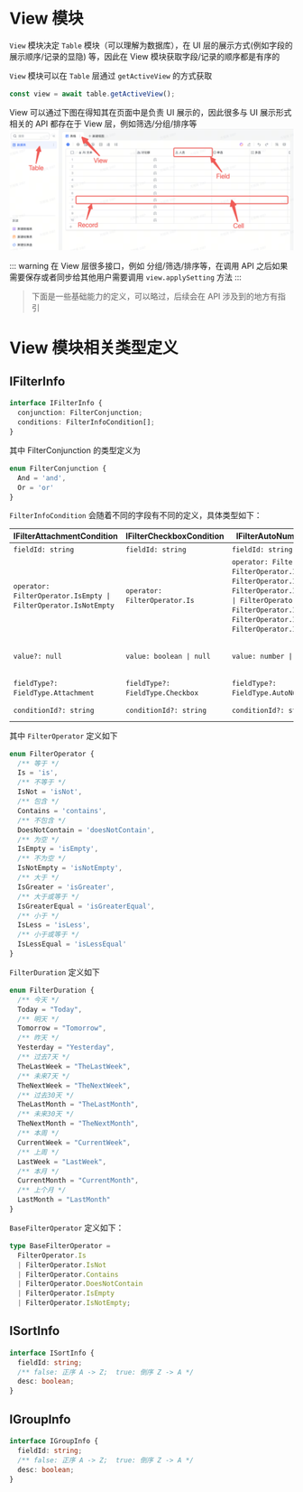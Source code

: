# View 模块

`View` 模块决定 `Table` 模块（可以理解为数据库），在 UI 层的展示方式(例如字段的展示顺序/记录的显隐) 等，因此在 View
模块获取字段/记录的顺序都是有序的

`View` 模块可以在 `Table` 层通过 `getActiveView` 的方式获取

```typescript
const view = await table.getActiveView();
```

View 可以通过下图在得知其在页面中是负责 UI 展示的，因此很多与 UI 展示形式相关的 API 都存在于 View 层，例如筛选/分组/排序等
![](../../../image/module-name.png)

::: warning
在 View 层很多接口，例如 分组/筛选/排序等，在调用 API 之后如果需要保存或者同步给其他用户需要调用 `view.applySetting` 方法
:::

> 下面是一些基础能力的定义，可以略过，后续会在 API 涉及到的地方有指引

# View 模块相关类型定义

## IFilterInfo

```typescript
interface IFilterInfo {
  conjunction: FilterConjunction;
  conditions: FilterInfoCondition[];
}
```

其中 FilterConjunction 的类型定义为

```typescript
enum FilterConjunction {
  And = 'and',
  Or = 'or'
}
```

`FilterInfoCondition` 会随着不同的字段有不同的定义，具体类型如下：

| IFilterAttachmentCondition                                      | IFilterCheckboxCondition         | IFilterAutoNumberCondition                                                                                                                                                                                                        | IFilterDateTimeCondition                                                                                                                  | IFilterCreatedTimeCondition                                                                                                               | IFilterModifiedTimeCondition                                                                                                               | IFilterUserCondition           | IFilterCreatedUserCondition         | IFilterModifiedUserCondition         | IFilterDuplexLinkCondition         | IFilterSingleLinkCondition         | IFilterFormulaCondition         | IFilterGroupChatCondition         | IFilterLocationCondition         | IFilterLookupCondition         | IFilterMultiSelectCondition         | IFilterSingleSelectCondition                                                                                                                                             | IFilterPhoneCondition          | IFilterTextCondition           | IFilterNumberCondition                                                                                                                                                                                                           | IFilterUrlCondition            | IFilterCurrencyCondition                                                                                                                                                                                                         | IFilterBarcodeCondition         | IFilterProgressCondition                                                                                                                                                                                                         | IFilterRatingCondition                                                                                                                                                                                                           |
|-----------------------------------------------------------------|----------------------------------|-----------------------------------------------------------------------------------------------------------------------------------------------------------------------------------------------------------------------------------|-------------------------------------------------------------------------------------------------------------------------------------------|-------------------------------------------------------------------------------------------------------------------------------------------|--------------------------------------------------------------------------------------------------------------------------------------------|--------------------------------|-------------------------------------|--------------------------------------|------------------------------------|------------------------------------|---------------------------------|-----------------------------------|----------------------------------|--------------------------------|-------------------------------------|--------------------------------------------------------------------------------------------------------------------------------------------------------------------------|--------------------------------|--------------------------------|----------------------------------------------------------------------------------------------------------------------------------------------------------------------------------------------------------------------------------|--------------------------------|----------------------------------------------------------------------------------------------------------------------------------------------------------------------------------------------------------------------------------|---------------------------------|----------------------------------------------------------------------------------------------------------------------------------------------------------------------------------------------------------------------------------|----------------------------------------------------------------------------------------------------------------------------------------------------------------------------------------------------------------------------------|
| `fieldId: string`                                               | `fieldId: string`                | `fieldId: string`                                                                                                                                                                                                                 | `fieldId: string`                                                                                                                         | `fieldId: string`                                                                                                                         | `fieldId: string`                                                                                                                          | `fieldId: string`              | `fieldId: string`                   | `fieldId: string`                    | `fieldId: string`                  | `fieldId: string`                  | `fieldId: string`               | `fieldId: string`                 | `fieldId: string`                | `fieldId: string`              | `fieldId: string`                   | `fieldId: string`                                                                                                                                                        | `fieldId: string`              | `fieldId: string`              | `fieldId: string`                                                                                                                                                                                                                | `fieldId: string`              | `fieldId: string`                                                                                                                                                                                                                | `fieldId: string`               | `fieldId: string`                                                                                                                                                                                                                | `fieldId: string`                                                                                                                                                                                                                |
| `operator: FilterOperator.IsEmpty \| FilterOperator.IsNotEmpty` | `operator: FilterOperator.Is`    | `operator: FilterOperator.Is \| FilterOperator.IsNot \| FilterOperator.IsGreater \| FilterOperator.IsGreaterEqual \| FilterOperator.IsLess \| FilterOperator.IsLessEqual \| FilterOperator.IsEmpty \| FilterOperator.IsNotEmpty;` | `operator: FilterOperator.Is \| FilterOperator.IsGreater \| FilterOperator.IsLess \| FilterOperator.IsEmpty \| FilterOperator.IsNotEmpty` | `operator: FilterOperator.Is \| FilterOperator.IsGreater \| FilterOperator.IsLess \| FilterOperator.IsEmpty \| FilterOperator.IsNotEmpty` | `operator: FilterOperator.Is  \| FilterOperator.IsGreater \| FilterOperator.IsLess \| FilterOperator.IsEmpty \| FilterOperator.IsNotEmpty` | `operator: BaseFilterOperator` | `operator: BaseFilterOperator`      | `operator: BaseFilterOperator`       | `operator: BaseFilterOperator`     | `operator: BaseFilterOperator`     | `operator: FilterOperator`      | `operator: BaseFilterOperator`    | `operator: BaseFilterOperator`   | `operator: FilterOperator`     | `operator: BaseFilterOperator`      | `operator: FilterOperator.Is \| FilterOperator.IsNot \| FilterOperator.Contains \| FilterOperator.DoesNotContain \| FilterOperator.IsEmpty \| FilterOperator.IsNotEmpty` | `operator: BaseFilterOperator` | `operator: BaseFilterOperator` | `operator: FilterOperator.Is \| FilterOperator.IsNot \| FilterOperator.IsGreater \| FilterOperator.IsGreaterEqual \| FilterOperator.IsLess \| FilterOperator.IsLessEqual \| FilterOperator.IsEmpty \| FilterOperator.IsNotEmpty` | `operator: BaseFilterOperator` | `operator: FilterOperator.Is \| FilterOperator.IsNot \| FilterOperator.IsGreater \| FilterOperator.IsGreaterEqual \| FilterOperator.IsLess \| FilterOperator.IsLessEqual \| FilterOperator.IsEmpty \| FilterOperator.IsNotEmpty` | `operator: BaseFilterOperator`  | `operator: FilterOperator.Is \| FilterOperator.IsNot \| FilterOperator.IsGreater \| FilterOperator.IsGreaterEqual \| FilterOperator.IsLess \| FilterOperator.IsLessEqual \| FilterOperator.IsEmpty \| FilterOperator.IsNotEmpty` | `operator: FilterOperator.Is \| FilterOperator.IsNot \| FilterOperator.IsGreater \| FilterOperator.IsGreaterEqual \| FilterOperator.IsLess \| FilterOperator.IsLessEqual \| FilterOperator.IsEmpty \| FilterOperator.IsNotEmpty` |
| `value?: null `                                                 | `value: boolean \| null`         | `value: number \| null`                                                                                                                                                                                                           | `value: IFilterDateTimeValue = number \| FilterDuration  \| null`                                                                         | `value: number \| FilterDuration \| null`                                                                                                 | `value: number \| FilterDuration \| null`                                                                                                  | `value: string[] \| null`      | `value: string[] \| null`           | `value: string[] \| null`            | `value: string[] \| null`          | `value: string[] \| null`          | `value: IFilterAll`             | `value: string[] \| null`         | `value: string \| null`          | `value: IFilterAll`            | `value: string[] \| null \| string` | `value: string[] \| string`                                                                                                                                              | `value: string \| null`        | `value: string \| null`        | `value: number \| null`                                                                                                                                                                                                          | `value: string \| null`        | `value: number \| null`                                                                                                                                                                                                          | `value: string \| null`         | `value: number \| null`                                                                                                                                                                                                          | `value: number \| null`                                                                                                                                                                                                          |
| `fieldType?: FieldType.Attachment`                              | `fieldType?: FieldType.Checkbox` | `fieldType?: FieldType.AutoNumber`                                                                                                                                                                                                | `fieldType?: FieldType.DateTime`                                                                                                          | `fieldType?: FieldType.CreatedTime`                                                                                                       | `fieldType?: FieldType.ModifiedTime`                                                                                                       | `fieldType?: FieldType.User`   | `fieldType?: FieldType.CreatedUser` | `fieldType?: FieldType.ModifiedUser` | `fieldType?: FieldType.DuplexLink` | `fieldType?: FieldType.SingleLink` | `fieldType?: FieldType.Formula` | `fieldType?: FieldType.GroupChat` | `fieldType?: FieldType.Location` | `fieldType?: FieldType.Lookup` | `fieldType?: FieldType.MultiSelect` | `fieldType?: FieldType.SingleSelect`                                                                                                                                     | `fieldType?: FieldType.Phone`  | `fieldType?: FieldType.Text`   | `fieldType?: FieldType.Number`                                                                                                                                                                                                   | `fieldType?: FieldType.Url`    | `fieldType?: FieldType.Currency`                                                                                                                                                                                                 | `fieldType?: FieldType.Barcode` | `fieldType?: FieldType.Progress`                                                                                                                                                                                                 | `fieldType?: FieldType.Rating`                                                                                                                                                                                                   |
| `conditionId?: string`                                          | `conditionId?: string`           | `conditionId?: string`                                                                                                                                                                                                            | `conditionId?: string`                                                                                                                    | `conditionId?: string`                                                                                                                    | `conditionId?: string`                                                                                                                     | `conditionId?: string`         | `conditionId?: string`              | `conditionId?: string`               | `conditionId?: string`             | `conditionId?: string`             | `conditionId?: string`          | `conditionId?: string`            | `conditionId?: string`           | `conditionId?: string`         | `conditionId?: string`              | `conditionId?: string`                                                                                                                                                   | `conditionId?: string`         | `conditionId?: string`         | `conditionId?: string`                                                                                                                                                                                                           | `conditionId?: string`         | `conditionId?: string`                                                                                                                                                                                                           | `conditionId?: string`          | `conditionId?: string`                                                                                                                                                                                                           | `conditionId?: string`                                                                                                                                                                                                           |

其中 `FilterOperator` 定义如下

```typescript
enum FilterOperator {
  /** 等于 */
  Is = 'is',
  /** 不等于 */
  IsNot = 'isNot',
  /** 包含 */
  Contains = 'contains',
  /** 不包含 */
  DoesNotContain = 'doesNotContain',
  /** 为空 */
  IsEmpty = 'isEmpty',
  /** 不为空 */
  IsNotEmpty = 'isNotEmpty',
  /** 大于 */
  IsGreater = 'isGreater',
  /** 大于或等于 */
  IsGreaterEqual = 'isGreaterEqual',
  /** 小于 */
  IsLess = 'isLess',
  /** 小于或等于 */
  IsLessEqual = 'isLessEqual'
}
```

`FilterDuration` 定义如下

```typescript
enum FilterDuration {
  /** 今天 */
  Today = "Today",
  /** 明天 */
  Tomorrow = "Tomorrow",
  /** 昨天 */
  Yesterday = "Yesterday",
  /** 过去7天 */
  TheLastWeek = "TheLastWeek",
  /** 未来7天 */
  TheNextWeek = "TheNextWeek",
  /** 过去30天 */
  TheLastMonth = "TheLastMonth",
  /** 未来30天 */
  TheNextMonth = "TheNextMonth",
  /** 本周 */
  CurrentWeek = "CurrentWeek",
  /** 上周 */
  LastWeek = "LastWeek",
  /** 本月 */
  CurrentMonth = "CurrentMonth",
  /** 上个月 */
  LastMonth = "LastMonth"
}
```

`BaseFilterOperator` 定义如下：

```typescript
type BaseFilterOperator =
  FilterOperator.Is
  | FilterOperator.IsNot
  | FilterOperator.Contains
  | FilterOperator.DoesNotContain
  | FilterOperator.IsEmpty
  | FilterOperator.IsNotEmpty;
```

## ISortInfo

```typescript
interface ISortInfo {
  fieldId: string;
  /** false: 正序 A -> Z;  true: 倒序 Z -> A */
  desc: boolean;
}
```

## IGroupInfo

```typescript
interface IGroupInfo {
  fieldId: string;
  /** false: 正序 A -> Z;  true: 倒序 Z -> A */
  desc: boolean;
}
```
